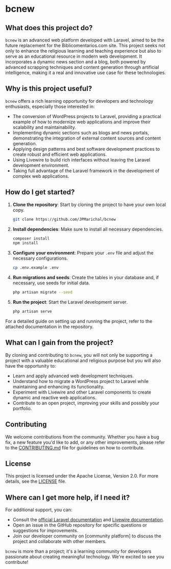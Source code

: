 # bcnew

## What does this project do?

`bcnew` is an advanced web platform developed with Laravel, aimed to be the future replacement for the Biblicomentarios.com site. This project seeks not only to enhance the religious learning and teaching experience but also to serve as an educational resource in modern web development. It incorporates a dynamic news section and a blog, both powered by advanced scrapping techniques and content generation through artificial intelligence, making it a real and innovative use case for these technologies.

## Why is this project useful?

`bcnew` offers a rich learning opportunity for developers and technology enthusiasts, especially those interested in:

- The conversion of WordPress projects to Laravel, providing a practical example of how to modernize web applications and improve their scalability and maintainability.
- Implementing dynamic sections such as blogs and news portals, demonstrating the integration of external content sources and content generation.
- Applying design patterns and best software development practices to create robust and efficient web applications.
- Using Livewire to build rich interfaces without leaving the Laravel development environment.
- Taking full advantage of the Laravel framework in the development of complex web applications.

## How do I get started?

1. **Clone the repository**: Start by cloning the project to have your own local copy.

    ```bash
    git clone https://github.com/JPMarichal/bcnew
    ```

2. **Install dependencies**: Make sure to install all necessary dependencies.

    ```bash
    composer install
    npm install
    ```

3. **Configure your environment**: Prepare your `.env` file and adjust the necessary configurations.

    ```bash
    cp .env.example .env
    ```

4. **Run migrations and seeds**: Create the tables in your database and, if necessary, use seeds for initial data.

    ```bash
    php artisan migrate --seed
    ```

5. **Run the project**: Start the Laravel development server.

    ```bash
    php artisan serve
    ```

For a detailed guide on setting up and running the project, refer to the attached documentation in the repository.

## What can I gain from the project?

By cloning and contributing to `bcnew`, you will not only be supporting a project with a valuable educational and religious purpose but you will also have the opportunity to:

- Learn and apply advanced web development techniques.
- Understand how to migrate a WordPress project to Laravel while maintaining and enhancing its functionality.
- Experiment with Livewire and other Laravel components to create dynamic and reactive web applications.
- Contribute to an open project, improving your skills and possibly your portfolio.

## Contributing

We welcome contributions from the community. Whether you have a bug fix, a new feature you'd like to add, or any other improvements, please refer to the [CONTRIBUTING.md](https://github.com/JPMarichal/bcnew/blob/main/CONTRIBUTING.md) file for guidelines on how to contribute.

## License

This project is licensed under the Apache License, Version 2.0. For more details, see the [LICENSE](https://github.com/JPMarichal/bcnew/blob/main/LICENSE) file.

## Where can I get more help, if I need it?

For additional support, you can:

- Consult the [official Laravel documentation](https://laravel.com/docs) and [Livewire documentation](https://laravel-livewire.com/docs/2.x/quickstart).
- Open an issue in the GitHub repository for specific questions or suggestions for improvements.
- Join our developer community on [community platform] to discuss the project and collaborate with other members.

`bcnew` is more than a project; it's a learning community for developers passionate about creating meaningful technology. We're excited to see you contribute!
